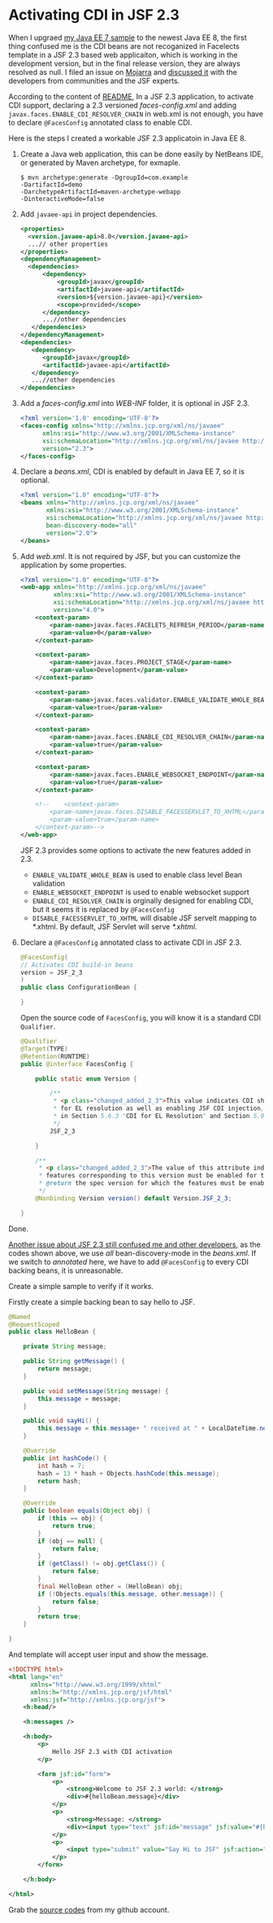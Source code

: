 # Activating CDI in JSF 2.3

When I upgraed [my Java EE 7 sample](https://github.com/hantsy/ee7-sandbox) to the newest Java EE 8, the first thing confused me is the CDI beans are not recoganized in Facelects template in a JSF 2.3 based web applicaiton, which is working in the development version, but in the final release version, they are always resolved as null. I filed an issue on [Mojarra](https://github.com/javaserverfaces/mojarra) and [discussed it](https://github.com/javaserverfaces/mojarra/issues/4264) with the developers from communities and the JSF experts. 

According to  the content of  [README](https://github.com/javaserverfaces/mojarra), In a JSF 2.3 application, to activate CDI support, declaring a 2.3 versioned *faces-config.xml* and adding `javax.faces.ENABLE_CDI_RESOLVER_CHAIN` in web.xml is not enough, you have to declare `@FacesConfig` annotated class to enable CDI.

Here is the steps I created a workable JSF 2.3 applicatoin in Java EE 8.

1. Create a Java web application, this can be done easily by NetBeans IDE,  or generated by Maven archetype, for exmaple.
    
    ```
	$ mvn archetype:generate -DgroupId=com.example
	-DartifactId=demo
	-DarchetypeArtifactId=maven-archetype-webapp
	-DinteractiveMode=false 
	```
		
2. Add `javaee-api` in project dependencies. 

	```xml
	<properties>
	  <version.javaee-api>8.0</version.javaee-api>
	  ...// other properties
	</properties>
	<dependencyManagement>
	  <dependencies>
		  <dependency>
			  <groupId>javax</groupId>
			  <artifactId>javaee-api</artifactId>
			  <version>${version.javaee-api}</version>
			  <scope>provided</scope>
		  </dependency>
		  ...//other dependencies
	   </dependencies>  
	</dependencyManagement>
	<dependencies>
	   <dependency>
		  <groupId>javax</groupId>
		  <artifactId>javaee-api</artifactId>
	   </dependency>
	   ...//other dependencies
	</dependencies>
	```

3. Add a *faces-config.xml* into *WEB-INF* folder, it is optional in JSF 2.3.
   ​ 
	```xml
	<?xml version='1.0' encoding='UTF-8'?>
	<faces-config xmlns="http://xmlns.jcp.org/xml/ns/javaee"
		  xmlns:xsi="http://www.w3.org/2001/XMLSchema-instance"
		  xsi:schemaLocation="http://xmlns.jcp.org/xml/ns/javaee http://xmlns.jcp.org/xml/ns/javaee/web-facesconfig_2_3.xsd"
		  version="2.3">
	</faces-config>
	```	

4. Declare a *beans.xml*, CDI is enabled by default in Java EE 7, so it  is optional.

	```xml
	<?xml version="1.0" encoding="UTF-8"?>
	<beans xmlns="http://xmlns.jcp.org/xml/ns/javaee"
		   xmlns:xsi="http://www.w3.org/2001/XMLSchema-instance"
		   xsi:schemaLocation="http://xmlns.jcp.org/xml/ns/javaee http://xmlns.jcp.org/xml/ns/javaee/beans_2_0.xsd"
		   bean-discovery-mode="all" 
		   version="2.0">
	</beans>
	```

5. Add *web.xml*. It is not required by JSF, but you can customize the application by some properties.

	```xml
	<?xml version="1.0" encoding="UTF-8"?>
	<web-app xmlns="http://xmlns.jcp.org/xml/ns/javaee"
			 xmlns:xsi="http://www.w3.org/2001/XMLSchema-instance"
			 xsi:schemaLocation="http://xmlns.jcp.org/xml/ns/javaee http://xmlns.jcp.org/xml/ns/javaee/web-app_4_0.xsd"
			 version="4.0">
		<context-param>
			<param-name>javax.faces.FACELETS_REFRESH_PERIOD</param-name>
			<param-value>0</param-value>
		</context-param>
   
		<context-param>
			<param-name>javax.faces.PROJECT_STAGE</param-name>
			<param-value>Development</param-value>
		</context-param>
   
		<context-param>
			<param-name>javax.faces.validator.ENABLE_VALIDATE_WHOLE_BEAN</param-name>
			<param-value>true</param-value>
		</context-param>
   
		<context-param>
			<param-name>javax.faces.ENABLE_CDI_RESOLVER_CHAIN</param-name>
			<param-value>true</param-value>
		</context-param>
   
		<context-param>
			<param-name>javax.faces.ENABLE_WEBSOCKET_ENDPOINT</param-name>
			<param-value>true</param-value>
		</context-param> 
   
		<!--    <context-param>
			<param-name>javax.faces.DISABLE_FACESSERVLET_TO_XHTML</param-name>
			<param-value>true</param-name>
		</context-param>-->
	</web-app>
	```
		
   JSF 2.3 provides some options to activate the new features added in 2.3.

   * `ENABLE_VALIDATE_WHOLE_BEAN` is used to enable class level Bean validation       
   * `ENABLE_WEBSOCKET_ENDPOINT` is used to enable websocket support  
   * `ENABLE_CDI_RESOLVER_CHAIN` is orginally designed for enabling CDI, but it seems it is replaced by `@FacesConfig`
   * `DISABLE_FACESSERVLET_TO_XHTML` will disable JSF servelt mapping to \*.xhtml. By default, JSF Servlet will serve *\*.xhtml*.

6. Declare a `@FacesConfig` annotated class to activate CDI in JSF 2.3.

	```java
	@FacesConfig(
	// Activates CDI build-in beans
	version = JSF_2_3 
	)
	public class ConfigurationBean {

	}
	```
  
   Open the source code of `FacesConfig`, you will know it is a standard CDI  `Qualifier`.
   
	```java
	@Qualifier
	@Target(TYPE)
	@Retention(RUNTIME)
	public @interface FacesConfig {

		public static enum Version {

			/**
			 * <p class="changed_added_2_3">This value indicates CDI should be used
			 * for EL resolution as well as enabling JSF CDI injection, as specified
			 * in Section 5.6.3 "CDI for EL Resolution" and Section 5.9 "CDI Integration".</p>
			 */
			JSF_2_3

		}

		/**
		 * <p class="changed_added_2_3">The value of this attribute indicates that
		 * features corresponding to this version must be enabled for this application.</p>
		 * @return the spec version for which the features must be enabled.
		 */
		@Nonbinding Version version() default Version.JSF_2_3;

	}
	```

Done.

[Another issue about JSF 2.3 still confused me and other developers](https://github.com/javaserverfaces/mojarra/issues/4264), as the codes shown above, we use *all* bean-discovery-mode in the *beans.xml*. If we switch to *annotated* here, we have to add `@FacesConfig` to every CDI backing beans, it is unreasonable.  

Create a simple sample to verify if it works.

Firstly create a simple backing bean to say hello to JSF.

```java
@Named
@RequestScoped
public class HelloBean {

    private String message;

    public String getMessage() {
        return message;
    }

    public void setMessage(String message) {
        this.message = message;
    }

    public void sayHi() {
        this.message = this.message+ " received at " + LocalDateTime.now();
    }

    @Override
    public int hashCode() {
        int hash = 7;
        hash = 13 * hash + Objects.hashCode(this.message);
        return hash;
    }

    @Override
    public boolean equals(Object obj) {
        if (this == obj) {
            return true;
        }
        if (obj == null) {
            return false;
        }
        if (getClass() != obj.getClass()) {
            return false;
        }
        final HelloBean other = (HelloBean) obj;
        if (!Objects.equals(this.message, other.message)) {
            return false;
        }
        return true;
    }

}
```

And template will accept user input and show the message.

```xml
<!DOCTYPE html>
<html lang="en"
      xmlns="http://www.w3.org/1999/xhtml"
      xmlns:h="http://xmlns.jcp.org/jsf/html"
      xmlns:jsf="http://xmlns.jcp.org/jsf">
    <h:head/>

    <h:messages />

    <h:body>
        <p>
            Hello JSF 2.3 with CDI activation
        </p>

        <form jsf:id="form">
            <p>
                <strong>Welcome to JSF 2.3 world: </strong> 
                <div>#{helloBean.message}</div>
            </p>
            <p>
                <strong>Message: </strong> 
                <div><input type="text" jsf:id="message" jsf:value="#{helloBean.message}"></input></div>
            </p>
            <p>
                <input type="submit" value="Say Hi to JSF" jsf:action="#{helloBean.sayHi()}" />
            </p>
        </form>

    </h:body>

</html>
```

Grab the [source codes](https://github.com/hantsy/ee8-sandbox/tree/master/jsf-cdi-activation) from my github account.